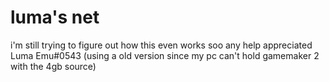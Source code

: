 # luma's net
i'm still trying to figure out how this even works soo any help appreciated Luma Emu#0543
(using a old version since my pc can't hold gamemaker 2 with the 4gb source)
